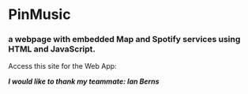 # PinMusic
### a webpage with embedded Map and Spotify services using HTML and JavaScript.

Access this site for the Web App: 

***I would like to thank my teammate: Ian Berns***
